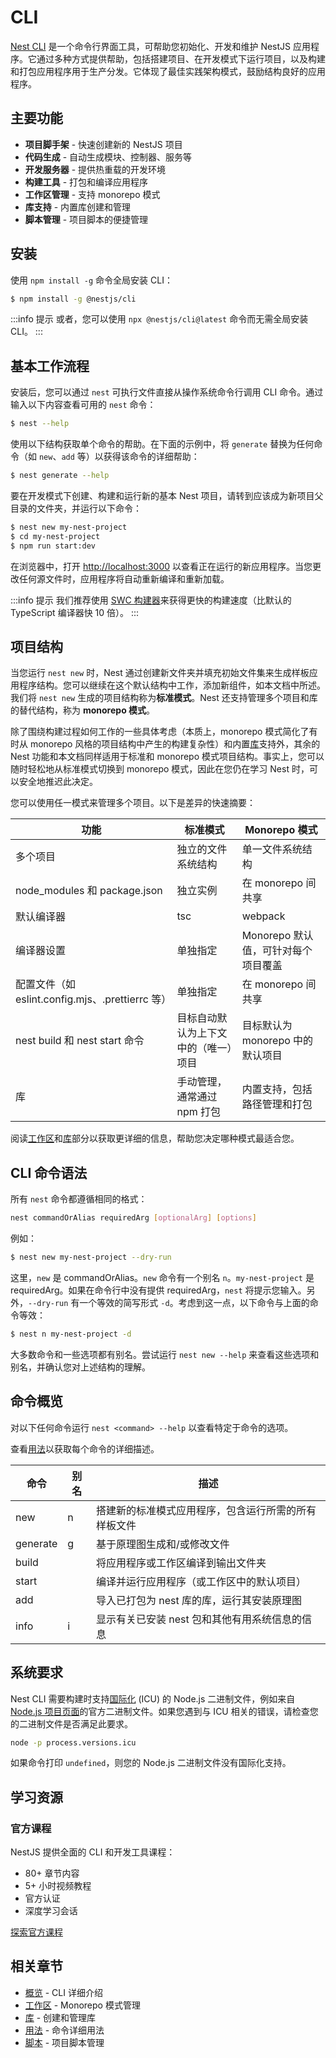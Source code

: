 # CLI

[Nest CLI](https://github.com/nestjs/nest-cli) 是一个命令行界面工具，可帮助您初始化、开发和维护 NestJS 应用程序。它通过多种方式提供帮助，包括搭建项目、在开发模式下运行项目，以及构建和打包应用程序用于生产分发。它体现了最佳实践架构模式，鼓励结构良好的应用程序。

## 主要功能

- **项目脚手架** - 快速创建新的 NestJS 项目
- **代码生成** - 自动生成模块、控制器、服务等
- **开发服务器** - 提供热重载的开发环境
- **构建工具** - 打包和编译应用程序
- **工作区管理** - 支持 monorepo 模式
- **库支持** - 内置库创建和管理
- **脚本管理** - 项目脚本的便捷管理

## 安装

使用 `npm install -g` 命令全局安装 CLI：

```bash
$ npm install -g @nestjs/cli
```

:::info 提示
或者，您可以使用 `npx @nestjs/cli@latest` 命令而无需全局安装 CLI。
:::



## 基本工作流程

安装后，您可以通过 `nest` 可执行文件直接从操作系统命令行调用 CLI 命令。通过输入以下内容查看可用的 `nest` 命令：

```bash
$ nest --help
```

使用以下结构获取单个命令的帮助。在下面的示例中，将 `generate` 替换为任何命令（如 `new`、`add` 等）以获得该命令的详细帮助：

```bash
$ nest generate --help
```

要在开发模式下创建、构建和运行新的基本 Nest 项目，请转到应该成为新项目父目录的文件夹，并运行以下命令：

```bash
$ nest new my-nest-project
$ cd my-nest-project
$ npm run start:dev
```

在浏览器中，打开 [http://localhost:3000](http://localhost:3000) 以查看正在运行的新应用程序。当您更改任何源文件时，应用程序将自动重新编译和重新加载。

:::info 提示
我们推荐使用 [SWC 构建器](../recipes/swc.md)来获得更快的构建速度（比默认的 TypeScript 编译器快 10 倍）。
:::



## 项目结构

当您运行 `nest new` 时，Nest 通过创建新文件夹并填充初始文件集来生成样板应用程序结构。您可以继续在这个默认结构中工作，添加新组件，如本文档中所述。我们将 `nest new` 生成的项目结构称为**标准模式**。Nest 还支持管理多个项目和库的替代结构，称为 **monorepo 模式**。

除了围绕构建过程如何工作的一些具体考虑（本质上，monorepo 模式简化了有时从 monorepo 风格的项目结构中产生的构建复杂性）和内置[库](./libraries.md)支持外，其余的 Nest 功能和本文档同样适用于标准和 monorepo 模式项目结构。事实上，您可以随时轻松地从标准模式切换到 monorepo 模式，因此在您仍在学习 Nest 时，可以安全地推迟此决定。

您可以使用任一模式来管理多个项目。以下是差异的快速摘要：

| 功能 | 标准模式 | Monorepo 模式 |
|------|----------|---------------|
| 多个项目 | 独立的文件系统结构 | 单一文件系统结构 |
| node_modules 和 package.json | 独立实例 | 在 monorepo 间共享 |
| 默认编译器 | tsc | webpack |
| 编译器设置 | 单独指定 | Monorepo 默认值，可针对每个项目覆盖 |
| 配置文件（如 eslint.config.mjs、.prettierrc 等） | 单独指定 | 在 monorepo 间共享 |
| nest build 和 nest start 命令 | 目标自动默认为上下文中的（唯一）项目 | 目标默认为 monorepo 中的默认项目 |
| 库 | 手动管理，通常通过 npm 打包 | 内置支持，包括路径管理和打包 |

阅读[工作区](./workspaces.md)和[库](./libraries.md)部分以获取更详细的信息，帮助您决定哪种模式最适合您。

## CLI 命令语法

所有 `nest` 命令都遵循相同的格式：

```bash
nest commandOrAlias requiredArg [optionalArg] [options]
```

例如：

```bash
$ nest new my-nest-project --dry-run
```

这里，`new` 是 commandOrAlias。`new` 命令有一个别名 `n`。`my-nest-project` 是 requiredArg。如果在命令行中没有提供 requiredArg，`nest` 将提示您输入。另外，`--dry-run` 有一个等效的简写形式 `-d`。考虑到这一点，以下命令与上面的命令等效：

```bash
$ nest n my-nest-project -d
```

大多数命令和一些选项都有别名。尝试运行 `nest new --help` 来查看这些选项和别名，并确认您对上述结构的理解。

## 命令概览

对以下任何命令运行 `nest <command> --help` 以查看特定于命令的选项。

查看[用法](./usages.md)以获取每个命令的详细描述。

| 命令 | 别名 | 描述 |
|------|------|------|
| new | n | 搭建新的标准模式应用程序，包含运行所需的所有样板文件 |
| generate | g | 基于原理图生成和/或修改文件 |
| build |   | 将应用程序或工作区编译到输出文件夹 |
| start |   | 编译并运行应用程序（或工作区中的默认项目） |
| add |   | 导入已打包为 nest 库的库，运行其安装原理图 |
| info | i | 显示有关已安装 nest 包和其他有用系统信息的信息 |

## 系统要求

Nest CLI 需要构建时支持[国际化](https://nodejs.org/api/intl.html) (ICU) 的 Node.js 二进制文件，例如来自 [Node.js 项目页面](https://nodejs.org/en/download)的官方二进制文件。如果您遇到与 ICU 相关的错误，请检查您的二进制文件是否满足此要求。

```bash
node -p process.versions.icu
```

如果命令打印 `undefined`，则您的 Node.js 二进制文件没有国际化支持。

## 学习资源

### 官方课程

NestJS 提供全面的 CLI 和开发工具课程：

- 80+ 章节内容
- 5+ 小时视频教程
- 官方认证
- 深度学习会话

[探索官方课程](https://courses.nestjs.com/)

## 相关章节

- [概览](./overview.md) - CLI 详细介绍
- [工作区](./workspaces.md) - Monorepo 模式管理
- [库](./libraries.md) - 创建和管理库
- [用法](./usages.md) - 命令详细用法
- [脚本](./scripts.md) - 项目脚本管理
